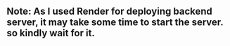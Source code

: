 ## Note: As I used Render for deploying backend server, it may take some time to start the server. so kindly wait for it.
